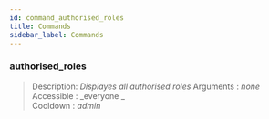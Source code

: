```yaml
---
id: command_authorised_roles
title: Commands
sidebar_label: Commands
---
```


### authorised_roles 

> Description: _Displayes all authorised roles_
> Arguments  : _none_   <br>
> Accessible : _everyone        _<br>
> Cooldown   : _admin_<br>